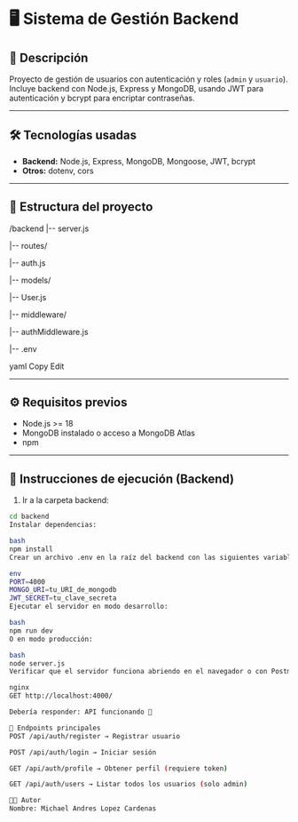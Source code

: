 # 🖥️ Sistema de Gestión Backend

## 📄 Descripción
Proyecto de gestión de usuarios con autenticación y roles (`admin` y `usuario`).  
Incluye backend con Node.js, Express y MongoDB, usando JWT para autenticación y bcrypt para encriptar contraseñas.

---

## 🛠️ Tecnologías usadas
- **Backend:** Node.js, Express, MongoDB, Mongoose, JWT, bcrypt  
- **Otros:** dotenv, cors

---

## 📂 Estructura del proyecto
/backend
|-- server.js

|-- routes/

|-- auth.js

|-- models/

|-- User.js

|-- middleware/

|-- authMiddleware.js

|-- .env

yaml
Copy
Edit

---

## ⚙️ Requisitos previos
- Node.js >= 18  
- MongoDB instalado o acceso a MongoDB Atlas  
- npm

---

## 🚀 Instrucciones de ejecución (Backend)

1. Ir a la carpeta backend:
```bash
cd backend
Instalar dependencias:

bash
npm install
Crear un archivo .env en la raíz del backend con las siguientes variables:

env
PORT=4000
MONGO_URI=tu_URI_de_mongodb
JWT_SECRET=tu_clave_secreta
Ejecutar el servidor en modo desarrollo:

bash
npm run dev
O en modo producción:

bash
node server.js
Verificar que el servidor funciona abriendo en el navegador o con Postman:

nginx
GET http://localhost:4000/

Debería responder: API funcionando 🚀

📌 Endpoints principales
POST /api/auth/register → Registrar usuario

POST /api/auth/login → Iniciar sesión

GET /api/auth/profile → Obtener perfil (requiere token)

GET /api/auth/users → Listar todos los usuarios (solo admin)

🧑‍💻 Autor
Nombre: Michael Andres Lopez Cardenas
